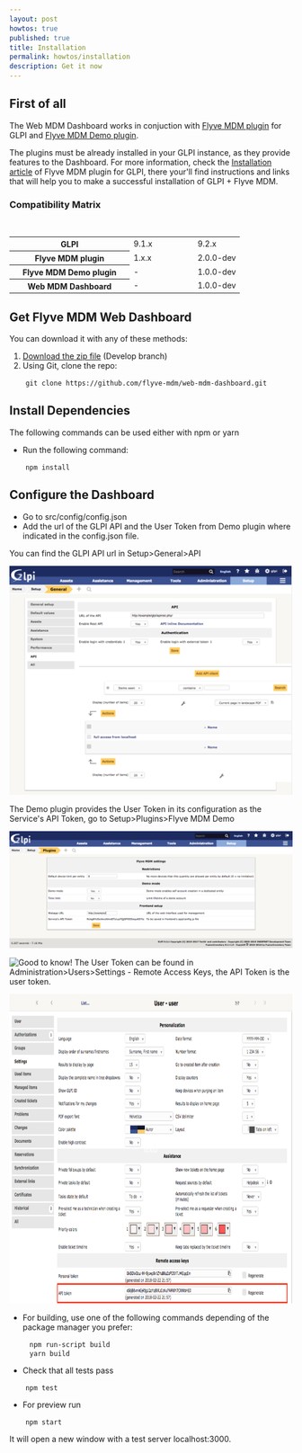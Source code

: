```yaml
---
layout: post
howtos: true
published: true
title: Installation
permalink: howtos/installation
description: Get it now
---
```


## First of all

The Web MDM Dashboard works in conjuction with [Flyve MDM plugin](http://flyve.org/glpi-plugin/) for GLPI and [Flyve MDM Demo plugin](http://flyve.org/demo-mode/).

The plugins must be already installed in your GLPI instance, as they provide features to the Dashboard. For more information, check the [Installation article](http://flyve.org/glpi-plugin/howtos/installation-wizard) of Flyve MDM plugin for GLPI, there your'll find instructions and links that will help you to make a successful installation of GLPI + Flyve MDM.

### Compatibility Matrix

<br>

<table>
    <tr>
        <th style="width:200px">GLPI</th>
        <td style="width:100px">9.1.x</td>
        <td>9.2.x</td>
    </tr>
    <tr>
        <th>Flyve MDM plugin</th>
        <td>1.x.x</td>
        <td>2.0.0-dev</td>
    </tr>
    <tr>
        <th>Flyve MDM Demo plugin</th>
        <td>-</td>
        <td>1.0.0-dev</td>
    </tr>
    <tr>
        <th>Web MDM Dashboard</th>
        <td>-</td>
        <td>1.0.0-dev</td>
    </tr>
</table>

## Get Flyve MDM Web Dashboard

You can download it with any of these methods:

<!--- 1.[Download the latest release from GitHub](https://github.com/flyve-mdm/web-mdm-dashboard/releases)--->
1. [Download the zip file](https://github.com/flyve-mdm/web-mdm-dashboard/archive/develop.zip) (Develop branch)
1. Using Git, clone the repo:

```console
    git clone https://github.com/flyve-mdm/web-mdm-dashboard.git
```

## Install Dependencies

The following commands can be used either with npm or yarn

* Run the following command:

```console
    npm install
```

## Configure the Dashboard

* Go to src/config/config.json
* Add the url of the GLPI API and the User Token from Demo plugin where indicated in the config.json file.

You can find the GLPI API url in Setup>General>API

![GLPI](https://raw.githubusercontent.com/Naylin15/Screenshots/master/dashboard-legacy/api-legacy-dashboard.png)

The Demo plugin provides the User Token in its configuration as the Service's API Token, go to Setup>Plugins>Flyve MDM Demo

![Demo User Token](https://github.com/Naylin15/Screenshots/blob/master/glpi/demo-mode/demo-settings.png?raw=true)

<img src="{{ 'images/picto-information.png' | absolute_url }}" alt="Good to know!" height="16"> The User Token can be found in Administration>Users>Settings - Remote Access Keys, the API Token is the user token.

<img src="https://github.com/Naylin15/Screenshots/blob/master/glpi/api-token.png?raw=true" alt="API Token location" height="550px">

* For building, use one of the following commands depending of the package manager you prefer:

```console
     npm run-script build
     yarn build
```

* Check that all tests pass

```console
    npm test
```

* For preview run

```console
    npm start
```

It will open a new window with a test server localhost:3000.
